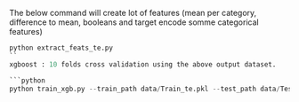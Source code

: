 The below command will create lot of features (mean per category, difference to mean, booleans and target encode somme categorical features)
```python
python extract_feats_te.py
``
xgboost : 10 folds cross validation using the above output dataset.

```python
python train_xgb.py --train_path data/Train_te.pkl --test_path data/Test_te.pkl --n_splits 10 --seed 56 --shuffle False
```